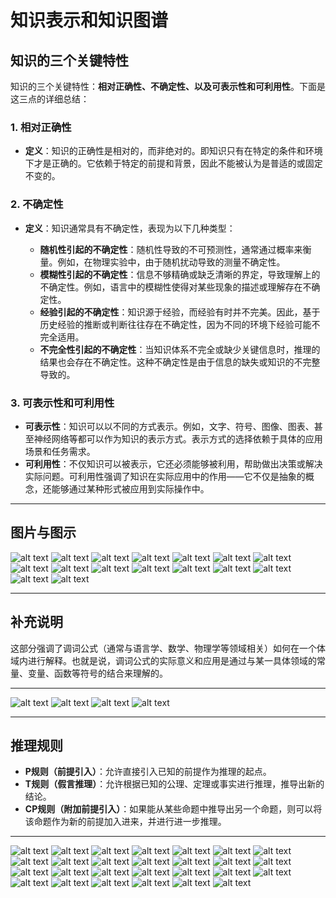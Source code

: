 # 知识表示和知识图谱

## 知识的三个关键特性

知识的三个关键特性：**相对正确性、不确定性、以及可表示性和可利用性**。下面是这三点的详细总结：

### 1. 相对正确性

- **定义**：知识的正确性是相对的，而非绝对的。即知识只有在特定的条件和环境下才是正确的。它依赖于特定的前提和背景，因此不能被认为是普适的或固定不变的。

### 2. 不确定性

- **定义**：知识通常具有不确定性，表现为以下几种类型：

  - **随机性引起的不确定性**：随机性导致的不可预测性，通常通过概率来衡量。例如，在物理实验中，由于随机扰动导致的测量不确定性。
  - **模糊性引起的不确定性**：信息不够精确或缺乏清晰的界定，导致理解上的不确定性。例如，语言中的模糊性使得对某些现象的描述或理解存在不确定性。
  - **经验引起的不确定性**：知识源于经验，而经验有时并不完美。因此，基于历史经验的推断或判断往往存在不确定性，因为不同的环境下经验可能不完全适用。
  - **不完全性引起的不确定性**：当知识体系不完全或缺少关键信息时，推理的结果也会存在不确定性。这种不确定性是由于信息的缺失或知识的不完整导致的。

### 3. 可表示性和可利用性

- **可表示性**：知识可以以不同的方式表示。例如，文字、符号、图像、图表、甚至神经网络等都可以作为知识的表示方式。表示方式的选择依赖于具体的应用场景和任务需求。
- **可利用性**：不仅知识可以被表示，它还必须能够被利用，帮助做出决策或解决实际问题。可利用性强调了知识在实际应用中的作用——它不仅是抽象的概念，还能够通过某种形式被应用到实际操作中。

---

## 图片与图示

![alt text](img/image-4.png)
![alt text](img/image-5.png)
![alt text](img/image-7.png)
![alt text](img/image-6.png)
![alt text](img/image-8.png)
![alt text](img/image-9.png)
![alt text](img/image-10.png)
![alt text](img/image-11.png)
![alt text](img/image-12.png)
![alt text](img/image-13.png)
![alt text](img/image-15.png)
![alt text](img/image-16.png)
![alt text](img/image-17.png)
![alt text](img/image-18.png)
![alt text](img/image-19.png)
![alt text](img/image-20.png)

---

## 补充说明

这部分强调了调词公式（通常与语言学、数学、物理学等领域相关）如何在一个体域内进行解释。也就是说，调词公式的实际意义和应用是通过与某一具体领域的常量、变量、函数等符号的结合来理解的。

---

![alt text](img/image-21.png)
![alt text](img/image-22.png)
![alt text](img/image-23.png)
![alt text](img/image-24.png)

---

## 推理规则

- **P规则（前提引入）**：允许直接引入已知的前提作为推理的起点。
- **T规则（假言推理）**：允许根据已知的公理、定理或事实进行推理，推导出新的结论。
- **CP规则（附加前提引入）**：如果能从某些命题中推导出另一个命题，则可以将该命题作为新的前提加入进来，并进行进一步推理。

---

![alt text](img/image-286.png)
![alt text](img/image-25.png)
![alt text](img/image-26.png)
![alt text](img/image-27.png)
![alt text](img/image-28.png)
![alt text](img/image-29.png)
![alt text](img/image-30.png)
![alt text](img/image-31.png)
![alt text](img/image-32.png)
![alt text](img/image-34.png)
![alt text](img/image-35.png)
![alt text](img/image-36.png)
![alt text](img/image-37.png)
![alt text](img/image-38.png)
![alt text](img/image-39.png)
![alt text](img/image-40.png)
![alt text](img/image-41.png)
![alt text](img/image-42.png)
![alt text](img/image-43.png)
![alt text](img/image-44.png)
![alt text](img/image-45.png)
![alt text](img/image-46.png)
![alt text](img/image-47.png)
![alt text](img/image-48.png)
![alt text](img/image-49.png)
![alt text](img/image-50.png)
![alt text](img/image-51.png)
